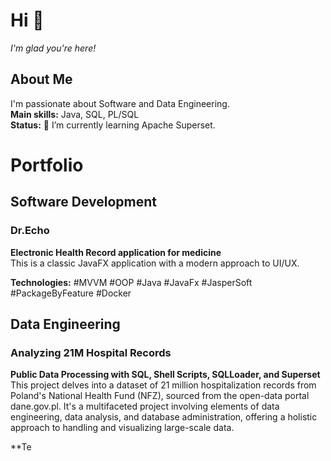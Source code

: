 # Hi 👋
*I'm glad you're here!*

## About Me
I'm passionate about Software and Data Engineering.  
**Main skills:** Java, SQL, PL/SQL  
**Status:** 🌱 I’m currently learning Apache Superset.

# Portfolio

## Software Development

### Dr.Echo
**Electronic Health Record application for medicine**  
This is a classic JavaFX application with a modern approach to UI/UX.  

**Technologies:** #MVVM #OOP #Java #JavaFx #JasperSoft #PackageByFeature #Docker

## Data Engineering

### Analyzing 21M Hospital Records
**Public Data Processing with SQL, Shell Scripts, SQLLoader, and Superset**  
This project delves into a dataset of 21 million hospitalization records from Poland's National Health Fund (NFZ), sourced from the open-data portal dane.gov.pl. It's a multifaceted project involving elements of data engineering, data analysis, and database administration, offering a holistic approach to handling and visualizing large-scale data.

**Te
